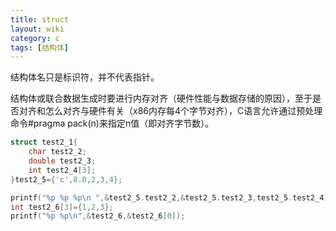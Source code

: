 ```yaml
---
title: struct
layout: wiki
category: c
tags: [结构体]
---
```


结构体名只是标识符，并不代表指针。

结构体或联合数据生成时要进行内存对齐（硬件性能与数据存储的原因），至于是否对齐和怎么对齐与硬件有关（x86内存每4个字节对齐），C语言允许通过预处理命令#pragma pack(n)来指定n值（即对齐字节数）。

```c
struct test2_1{
    char test2_2;
    double test2_3;
    int test2_4[3];
}test2_5={'c',8.0,2,3,4};

printf("%p %p %p\n ",&test2_5.test2_2,&test2_5.test2_3,test2_5.test2_4);
int test2_6[3]={1,2,3};
printf("%p %p\n",&test2_6,&test2_6[0]);
```
